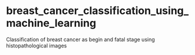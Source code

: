 # breast_cancer_classification_using_machine_learning
Classification of breast cancer as begin and fatal stage using histopathological images
